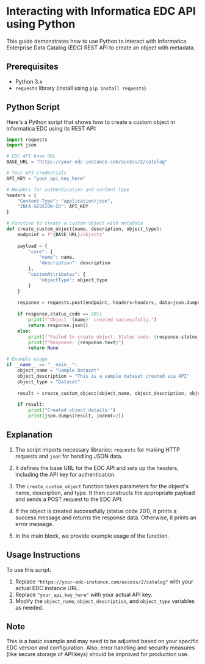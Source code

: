 # Interacting with Informatica EDC API using Python

This guide demonstrates how to use Python to interact with Informatica Enterprise Data Catalog (EDC) REST API to create an object with metadata.

## Prerequisites

- Python 3.x
- `requests` library (install using `pip install requests`)

## Python Script

Here's a Python script that shows how to create a custom object in Informatica EDC using its REST API:

```python
import requests
import json

# EDC API base URL
BASE_URL = "https://your-edc-instance.com/access/2/catalog"

# Your API credentials
API_KEY = "your_api_key_here"

# Headers for authentication and content type
headers = {
    "Content-Type": "application/json",
    "INFA-SESSION-ID": API_KEY
}

# Function to create a custom object with metadata
def create_custom_object(name, description, object_type):
    endpoint = f"{BASE_URL}/objects"
    
    payload = {
        "core": {
            "name": name,
            "description": description
        },
        "customAttributes": {
            "objectType": object_type
        }
    }
    
    response = requests.post(endpoint, headers=headers, data=json.dumps(payload))
    
    if response.status_code == 201:
        print(f"Object '{name}' created successfully.")
        return response.json()
    else:
        print(f"Failed to create object. Status code: {response.status_code}")
        print(f"Response: {response.text}")
        return None

# Example usage
if __name__ == "__main__":
    object_name = "Sample Dataset"
    object_description = "This is a sample dataset created via API"
    object_type = "Dataset"
    
    result = create_custom_object(object_name, object_description, object_type)
    
    if result:
        print("Created object details:")
        print(json.dumps(result, indent=2))
```

## Explanation

1. The script imports necessary libraries: `requests` for making HTTP requests and `json` for handling JSON data.

2. It defines the base URL for the EDC API and sets up the headers, including the API key for authentication.

3. The `create_custom_object` function takes parameters for the object's name, description, and type. It then constructs the appropriate payload and sends a POST request to the EDC API.

4. If the object is created successfully (status code 201), it prints a success message and returns the response data. Otherwise, it prints an error message.

5. In the main block, we provide example usage of the function.

## Usage Instructions

To use this script:

1. Replace `"https://your-edc-instance.com/access/2/catalog"` with your actual EDC instance URL.
2. Replace `"your_api_key_here"` with your actual API key.
3. Modify the `object_name`, `object_description`, and `object_type` variables as needed.

## Note

This is a basic example and may need to be adjusted based on your specific EDC version and configuration. Also, error handling and security measures (like secure storage of API keys) should be improved for production use.
